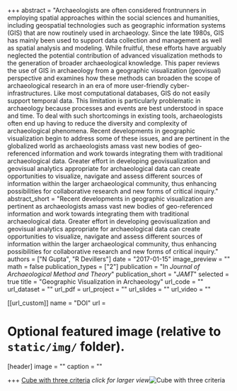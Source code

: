+++
abstract = "Archaeologists are often considered frontrunners in employing spatial approaches within the social sciences and humanities, including geospatial technologies such as geographic information systems (GIS) that are now routinely used in archaeology. Since the late 1980s, GIS has mainly been used to support data collection and management as well as spatial analysis and modeling. While fruitful, these efforts have arguably neglected the potential contribution of advanced visualization methods to the generation of broader archaeological knowledge. This paper reviews the use of GIS in archaeology from a geographic visualization (geovisual) perspective and examines how these methods can broaden the scope of archaeological research in an era of more user-friendly cyber-infrastructures. Like most computational databases, GIS do not easily support temporal data. This limitation is particularly problematic in archaeology because processes and events are best understood in space and time. To deal with such shortcomings in existing tools, archaeologists often end up having to reduce the diversity and complexity of archaeological phenomena. Recent developments in geographic visualization begin to address some of these issues, and are pertinent in the globalized world as archaeologists amass vast new bodies of geo-referenced information and work towards integrating them with traditional archaeological data. Greater effort in developing geovisualization and geovisual analytics appropriate for archaeological data can create opportunities to visualize, navigate and assess different sources of information within the larger archaeological community, thus enhancing possibilities for collaborative research and new forms of critical inquiry."
abstract_short = "Recent developments in geographic visualization are pertinent as archaeologists amass vast new bodies of geo-referenced information and work towards integrating them with traditional archaeological data. Greater effort in developing geovisualization and geovisual analytics appropriate for archaeological data can create opportunities to visualize, navigate and assess different sources of information within the larger archaeological community, thus enhancing possibilities for collaborative research and new forms of critical inquiry."
authors = ["N Gupta", "R Devillers"]
date = "2017-01-15"
image_preview = ""
math = false
publication_types = ["2"]
publication = "In *Journal of Archaeological Method and Theory*"
publication_short = "*JAMT*"
selected = true
title = "Geographic Visualization in Archaeology"
url_code = ""
url_dataset = ""
url_pdf = <a href="http://research.library.mun.ca/12144/" target="_ blank"></a>
url_project = ""
url_slides = ""
url_video = ""

[[url_custom]]
name = "DOI"
url = <a href="http://doi.org/10.1007/s10816-016-9298-7" target="_ blank"></a>

# Optional featured image (relative to `static/img/` folder).
[header]
image = ""
caption = ""


+++
[Cube with three criteria](/img/geoviz9.png) *click for larger view*![Cube with three criteria](/img/geoviz9.png)
